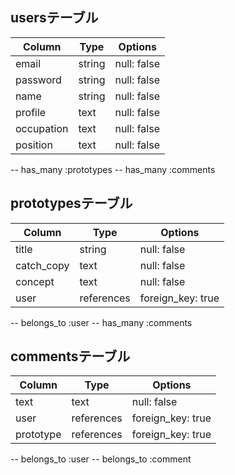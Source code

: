 ## usersテーブル

| Column      | Type       | Options                        |
| ---------   | ---------- | ------------------------------ |
| email       | string     | null: false                    |
| password    | string     | null: false                    |
| name        | string     | null: false                    |
| profile     | text       | null: false                    |
| occupation  | text       | null: false                    |
| position    | text       | null: false                    |

-- has_many :prototypes
-- has_many :comments

## prototypesテーブル

| Column      | Type       | Options                        |
| ---------   | ---------- | ------------------------------ |
| title       | string     | null: false                    |
| catch_copy  | text       | null: false                    |
| concept     | text       | null: false                    |
| user        | references | foreign_key: true              |

-- belongs_to :user
-- has_many :comments

## commentsテーブル

| Column      | Type       | Options                        |
| ---------   | ---------- | ------------------------------ |
| text        | text       | null: false                    |
| user        | references | foreign_key: true              |
| prototype   | references | foreign_key: true              |

-- belongs_to :user
-- belongs_to :comment